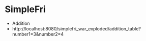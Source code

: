 # SimpleFri

- Addition 
- http://localhost:8080/simplefri_war_exploded/addition_table?number1=3&number2=4
